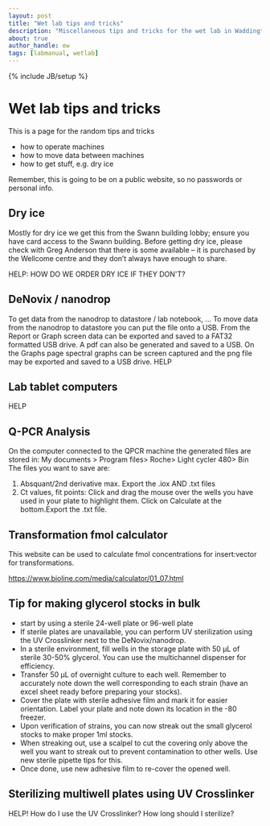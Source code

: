 ```yaml
---
layout: post
title: "Wet lab tips and tricks"
description: "Miscellaneous tips and tricks for the wet lab in Waddington building"
about: true
author_handle: ew
tags: [labmanual, wetlab]
---
```

{% include JB/setup %}

# Wet lab tips and tricks

This is a page for the random tips and tricks

- how to operate machines
- how to move data between machines
- how to get stuff, e.g. dry ice

Remember, this is going to be on a public website, so no passwords or personal info.

## Dry ice

Mostly for dry ice we get this from the Swann building lobby; ensure you have card access to the Swann building.
Before getting dry ice, please check with Greg Anderson that there is some available – it is purchased by the Wellcome centre and they don’t always have enough to share.

HELP: HOW DO WE ORDER DRY ICE IF THEY DON'T?

## DeNovix / nanodrop

To get data from the nanodrop to datastore / lab notebook, ...
To move data from the nanodrop to datastore you can put the file onto a USB. From the Report or Graph screen data can be exported and saved to a FAT32 formatted USB drive. A pdf can also be generated and saved to a USB. On the Graphs page spectral graphs can be screen captured and the png file may be exported and saved to a USB drive.
HELP

## Lab tablet computers

HELP

## Q-PCR Analysis

On the computer connected to the QPCR machine the generated files are stored in:
My documents > Program files> Roche> Light cycler 480> Bin
The files you want to save are:
1) Absquant/2nd derivative max. Export the .iox AND .txt files
2) Ct values, fit points: Click and drag the mouse over the wells you have used in your plate to highlight them. Click on Calculate at the bottom.Export the .txt file.

## Transformation fmol calculator

This website can be used to calculate fmol concentrations for insert:vector for transformations.

https://www.bioline.com/media/calculator/01_07.html

## Tip for making glycerol stocks in bulk

- start by using a sterile 24-well plate or 96-well plate
-	If sterile plates are unavailable, you can perform UV sterilization using the UV Crosslinker next to the DeNovix/nanodrop.
-	In a sterile environment, fill wells in the storage plate with 50 µL of sterile 30-50% glycerol. You can use the multichannel dispenser for efficiency.
-	Transfer 50 µL of overnight culture to each well. Remember to accurately note down the well corresponding to each strain (have an excel sheet ready before preparing your stocks).
-	Cover the plate with sterile adhesive film and mark it for easier orientation. Label your plate and note down its location in the -80 freezer. 
-	Upon verification of strains, you can now streak out the small glycerol stocks to make proper 1ml stocks.
-	When streaking out, use a scalpel to cut the covering only above the well you want to streak out to prevent contamination to other wells. Use new sterile pipette tips for this. 
-	Once done, use new adhesive film to re-cover the opened well.

## Sterilizing multiwell plates using UV Crosslinker

HELP! 
How do I use the UV Crosslinker? How long should I sterilize?
